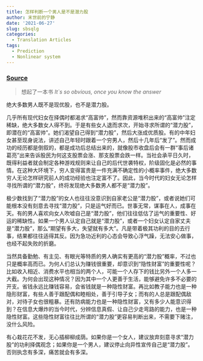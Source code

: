 ```yaml
---
title: 怎样判断一个男人是不是潜力股
author: 末世前的宁静
date: '2021-06-27'
slug: sbsqlg
categories:
  - Translation Articles
tags:
  - Prediction
  - Nonlinear system
---
```


### [Source](https://www.zhihu.com/question/20708481/answer/257297126)

> 想起了一本书 *It`s so obvious, once you know the answer*

绝大多数男人既不是现优股，也不是潜力股。

几乎所有现代妇女在择偶时都渴求“高富帅”，然而靠资源堆积出来的“高富帅”注定稀缺，绝大多数女人得不到。于是有些女人退而求次，开始寻求所谓的“潜力股”，即潜在的“高富帅”。她们渴望自己得到“潜力股”，然后大涨成优质股。有的中年妇女甚至现身说法，讲述自己年轻时跟着一个穷男人，然后十几年后“发了”。然而成功的经历都是倒叙的，都是成功后总结出来的，就像股市收盘后会有一群“事后诸葛亮”出来告诉股民为何这支股票会涨、那支股票会跌一样。当社会承平日久时，既得利益者就会制定各种游戏规则来让自己的后代世袭特权，阶级固化是必然的事情。在这种大环境下，穷人变得富贵是一件充满不确定性的小概率事件，绝大多数穷人无论怎样研究前人的成功经验也注定富不了。因此，当今时代的妇女无论怎样寻找所谓的“潜力股”，终将发现绝大多数男人都不是“潜力股”。

极少数找到了“潜力股”的女人也往往没意识到自家老公是“潜力股”，或者说她们可能根本没有刻意去寻找“潜力股”，只是运气好而已。世事无常，谋事在人，成事在天。有的男人喜欢向女人吹嘘自己是“潜力股”，他们往往低估了运气的重要性、好运的稀缺性。如果一个男人认定自己就是“潜力股”，或者一个妇女认定自家丈夫是“潜力股”，那么“期望有多大，失望就有多大”。凡是带着极其功利的目的去行事，结果都往往适得其反。因为急功近利的心态会导致心浮气躁，无法安心做事，也经不起失败的折磨。

当然具备勤勉、有主见、有眼光等特质的男人确实有更高的“潜力股”概率，不过也只是概率高而已。为何人们总认为赚钱很重要，却意识到“隐性财富”的重要性呢？比如收入相近、消费水平也相当的两个人，可能一个人存下的钱比另外一个人多一大截。为何会出现这种情况？因为其中一个人更善于生活，能够避免许多不必要的开支。省钱永远比赚钱容易，会省钱就是一种隐性财富。再比如教子能力也是一种隐形财富，有些人善于跟配偶和睦相处，善于引导子女；而有的人总是跟配偶敌对，对待子女也很粗暴。还有防病能力也是一种隐性财富，又有多少人能意识得到？在信息大爆炸的当今时代，分辨信息真假、让自己少走弯路的能力，也是一种隐性财富。这些隐性财富往往比所谓的“潜力股”更容易判断出来，不需要下赌注，没什么风险。

有心栽花花不发，无心插柳柳成荫。如果你是一个女人，建议放弃刻意寻求“潜力股”的功利择偶观念；如果你是一个男人，建议停止向异性宣传自己是“潜力股”。否则执念有多深，痛苦就会有多深。


